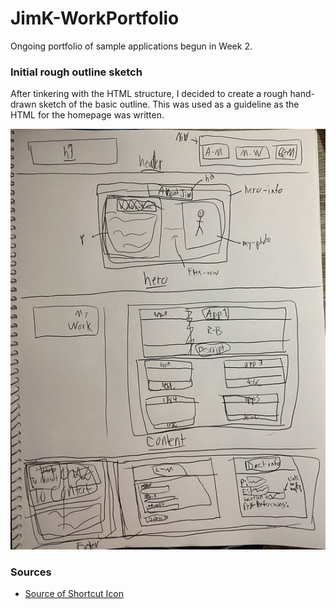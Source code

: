 # JimK-WorkPortfolio
Ongoing portfolio of sample applications begun in Week 2.


### Initial rough outline sketch
After tinkering with the HTML structure, I decided to create a rough hand-drawn sketch of the basic outline.
This was used as a guideline as the HTML for the homepage was written.

![Initial homepage outline sketch](assets/images/outline-sketch.jpg)


### Sources

* [Source of Shortcut Icon](https://www.subpng.com/png-2nxt63/)